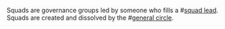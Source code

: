 Squads are governance groups led by someone who fills a #[squad lead](/notes/archive/clarity/Tags/squad%20lead.md). Squads are created and dissolved by the #[general circle](/notes/archive/clarity/Tags/general%20circle.md). 